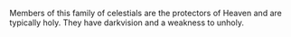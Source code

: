 Members of this family of celestials are the protectors of Heaven and are typically holy. They have darkvision and a weakness to unholy.